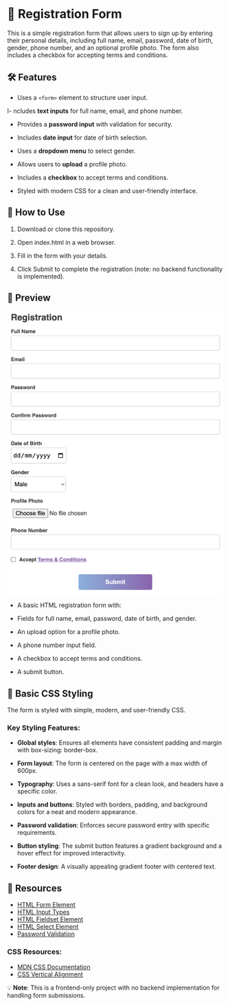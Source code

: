 # 📝 Registration Form

This is a simple registration form that allows users to sign up by entering their personal details, including full name, email, password, date of birth, gender, phone number, and an optional profile photo. The form also includes a checkbox for accepting terms and conditions.

## 🛠 Features

- Uses a `<form>` element to structure user input.

I- ncludes **text inputs** for full name, email, and phone number.

- Provides a **password input** with validation for security.

- Includes **date input** for date of birth selection.

- Uses a **dropdown menu** to select gender.

- Allows users to **upload** a profile photo.

- Includes a **checkbox** to accept terms and conditions.

- Styled with modern CSS for a clean and user-friendly interface.

## 🚀 How to Use

1. Download or clone this repository.

2. Open index.html in a web browser.

3. Fill in the form with your details.

4. Click Submit to complete the registration (note: no backend functionality is implemented).

## 📸 Preview

![Registration Form Screenshot](images/screenshot.png)

- A basic HTML registration form with:

- Fields for full name, email, password, date of birth, and gender.

- An upload option for a profile photo.

- A phone number input field.

- A checkbox to accept terms and conditions.

- A submit button.

## 🎨 Basic CSS Styling

The form is styled with simple, modern, and user-friendly CSS.

### Key Styling Features:

- **Global styles**: Ensures all elements have consistent padding and margin with box-sizing: border-box.

- **Form layout**: The form is centered on the page with a max width of 600px.

- **Typography**: Uses a sans-serif font for a clean look, and headers have a specific color.

- **Inputs and buttons**: Styled with borders, padding, and background colors for a neat and modern appearance.

- **Password validation**: Enforces secure password entry with specific requirements.

- **Button styling**: The submit button features a gradient background and a hover effect for improved interactivity.

- **Footer design**: A visually appealing gradient footer with centered text.

## 🔗 Resources

- [HTML Form Element](https://developer.mozilla.org/en-US/docs/Web/HTML/Element/form)
- [HTML Input Types](https://developer.mozilla.org/en-US/docs/Web/HTML/Element/input)
- [HTML Fieldset Element](https://developer.mozilla.org/en-US/docs/Web/HTML/Element/fieldset)
- [HTML Select Element](https://developer.mozilla.org/en-US/docs/Web/HTML/Element/select)
- [Password Validation](https://www.w3schools.com/howto/howto_js_password_validation.asp)

### CSS Resources:

- [MDN CSS Documentation](https://developer.mozilla.org/en-US/docs/Web/CSS)
- [CSS Vertical Alignment](https://www.w3schools.com/cssref/pr_pos_vertical-align.php)

💡 **Note**: This is a frontend-only project with no backend implementation for handling form submissions.
